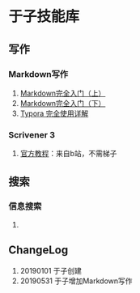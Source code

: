 # 于子技能库

## 写作

### Markdown写作
1. [Markdown完全入门（上）](https://sspai.com/post/36610)
2. [Markdown完全入门（下）](https://sspai.com/post/36682)
3. [Typora 完全使用详解](https://sspai.com/post/54912)

### Scrivener 3
1. [官方教程](https://www.bilibili.com/video/av38031737/?p=1)：来自b站，不需梯子


## 搜索
### 信息搜索
1. 










## ChangeLog
1. 20190101 于子创建
2. 20190531 于子增加Markdown写作
